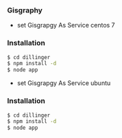 ### Gisgraphy

* set Gisgrapgy As Service centos 7
### Installation

```sh
$ cd dillinger
$ npm install -d
$ node app
```

* set Gisgrapgy As Service ubuntu
### Installation

```sh
$ cd dillinger
$ npm install -d
$ node app
```



